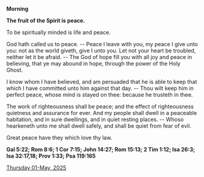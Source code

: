 **Morning**

**The fruit of the Spirit is peace.**
 
To be spiritually minded is life and peace.
 
God hath called us to peace. -- Peace I leave with you, my peace I give unto you: not as the world giveth, give I unto you. Let not your heart be troubled, neither let it be afraid. -- The God of hope fill you with all joy and peace in believing, that ye may abound in hope, through the power of the Holy Ghost.
 
I know whom I have believed, and am persuaded that he is able to keep that which I have committed unto him against that day. -- Thou wilt keep him in perfect peace, whose mind is stayed on thee: because he trusteth in thee.
 
The work of righteousness shall be peace; and the effect of righteousness quietness and assurance for ever. And my people shall dwell in a peaceable habitation, and in sure dwellings, and in quiet resting places. -- Whoso hearkeneth unto me shall dwell safely, and shall be quiet from fear of evil.
 
Great peace have they which love thy law.  

**Gal 5:22; Rom 8:6; 1 Cor 7:15; John 14:27; Rom 15:13; 2 Tim 1:12; Isa 26:3; Isa 32:17,18; Prov 1:33; Psa 119:165**

[Thursday 01-May, 2025](https://t.me/daily_light)

